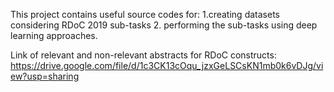 This project contains useful source codes for:
  1.creating datasets considering RDoC 2019 sub-tasks
  2. performing the sub-tasks using deep learning approaches.
  
  
  Link of relevant and non-relevant abstracts for RDoC constructs: https://drive.google.com/file/d/1c3CK13cOqu_jzxGeLSCsKN1mb0k6vDJg/view?usp=sharing 
